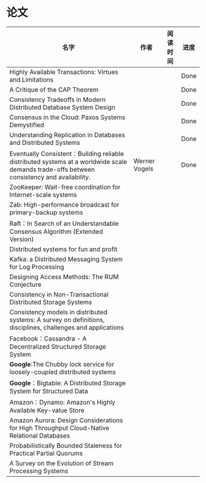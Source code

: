 # 论文

| 名字                                                         | 作者          | 阅读时间 | 进度 |
| ------------------------------------------------------------ | ------------- | -------- | ---- |
| Highly Available Transactions: Virtues and Limitations       |               |          | Done |
| A Critique of the CAP Theorem                                |               |          | Done |
| Consistency Tradeoffs in Modern Distributed Database System Design |               |          | Done |
| Consensus in the Cloud: Paxos Systems Demystified            |               |          | Done |
| Understanding Replication in Databases and Distributed Systems |               |          | Done |
| Eventually Consistent：Building reliable distributed systems at a worldwide scale demands trade-offs between consistency and availability. | Werner Vogels |          | Done |
| ZooKeeper: Wait-free coordination for Internet-scale systems |               |          |      |
| Zab: High-performance broadcast for primary-backup systems   |               |          |      |
| Raft：In Search of an Understandable Consensus Algorithm (Extended Version) |               |          |      |
| Distributed systems for fun and profit                       |               |          |      |
| Kafka: a Distributed Messaging System for Log Processing     |               |          |      |
| Designing Access Methods: The RUM Conjecture                 |               |          |      |
| Consistency in Non-Transactional Distributed Storage Systems |               |          |      |
| Consistency models in distributed systems: A survey on definitions, disciplines, challenges and applications |               |          |      |
| Facebook：Cassandra - A Decentralized Structured Storage System |               |          |      |
| **Google**:The Chubby lock service for loosely-coupled distributed systems |               |          |      |
| **Google**：Bigtable: A Distributed Storage System for Structured Data |               |          |      |
| Amazon：Dynamo: Amazon's Highly Available Key-value Store    |               |          |      |
| Amazon Aurora: Design Considerations for High Throughput Cloud-Native Relational Databases |               |          |      |
| Probabilistically Bounded Staleness for Practical Partial Quorums |               |          |      |
| A Survey on the Evolution of Stream Processing Systems       |               |          |      |


